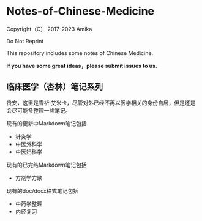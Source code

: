 # Notes-of-Chinese-Medicine

Copyright（C） 2017-2023 Amika

Do Not Reprint

This repository includes some notes of Chinese Medicine.

**If you have some great ideas，please submit issues to us.**

## 临床医学（杏林）笔记系列

贵安，这里是雪祈·艾米卡，尽管对外已经不再以医学相关的身份自居，但是还是会尽可能多整理一些笔记。

现有的更新中Markdown笔记包括
- 针灸学
- 中医外科学
- 中医妇科学

现有的已完结Markdown笔记包括
- 方剂学方歌

现有的doc/docx格式笔记包括
- 中药学整理
- 内经复习
